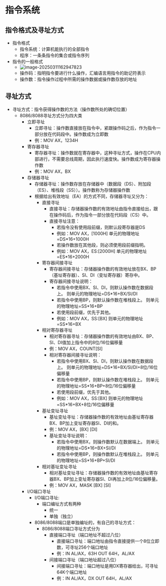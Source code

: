 # 指令系统

## 指令格式及寻址方式

* 指令格式
  * 指令系统：计算机能执行的全部指令
  * 程序：一条条指令的集合或指令序列
* 指令的一般格式
  * ![image-20250311162947823](E:\study\lianxi\MyLearningDocuments\images\image-20250311162947823.png)
  * 操作码：指明指令要进行什么操作，汇编语言用指令的助记符表示
  * 操作数：指令操作过程中所需的操作数据或操作数存放的地址

## 寻址方式

* 寻址方式：指令获得操作数的方法（操作数所处的确切位置）
  * 8086/8088寻址方式分为四大类
    * 立即寻址
      * 立即寻址：操作数直接放在指令中，紧跟操作码之后，作为指令一部分放在代码段中。操作数成为立即数
      * 例：MOV AX，1234H
    * 寄存器寻址
      * 寄存器寻址：操作数就在寄存器中，这种寻址方式，操作在CPU内部进行，不需要总线周期，因此执行速度快。操作数成为寄存器操作数
      * 例：MOV AX，BX
    * 存储器寻址
      * 存储器寻址：操作数存放在存储器中（数据段（DS）、附加段（ES）、堆栈段（SS））。操作数称为存储器操作数
      * 根据给出有效地址（EA）的方式不同，存储器寻址又分为：
        * 直接寻址
          * 直接寻址：存储器操作数的有效地址由指令直接给出，跟在操作码后，作为指令一部分放在代码段（CS）中。
          * 直接寻址注意：
            * 若指令没有使用段前缀，则默认段寄存器是DS
            * 例如：MOV AX，[1000H]
              单元的物理地址=DS*16+1000H
            * 若操作数放在其他段，则必须使用段前缀指明。
            * 例如：MOV AX，ES:[2000H]
              单元的物理地址=ES*16+2000H
        * 寄存器间接寻址
          * 寄存器间接寻址：存储器操作数的有效地址放在BX、BP（基址寄存器）、SI、DI（变址寄存器）寄存中。
          * 寄存器间接寻址说明：
            * 若指令中使用BX、SI、DI，则默认操作数在数据段上。
              则单元的物理地址=DS*16+BX/SI/DI
            * 若指令中使用BP，则默认操作数在堆栈段上。
              则单元的物理地址=SS*16+BP
            * 若使用段前缀，优先于其他。
            * 例如：MOV AX，SS:[BX]
              则单元的物理地址=SS*16+BX
        * 相对寄存器寻址
          * 相对寄存器寻址：存储器操作数的有效地址由BX、BP、SI、DI值加上指令中的8位/16位偏移量
          * 例：MOV AX，COUNT[SI]
          * 相对寄存器间接寻址说明：
            * 若指令中使用BX、SI、DI，则默认操作数在数据段上。
              则单元的物理地址=DS*16+BX/SI/DI+8位/16位偏移量
            * 若指令中使用BP，则默认操作数在堆栈段上。
              则单元的物理地址=SS*16+BP+8位/16位偏移量
            * 若使用段前缀，优先于其他。
            * 例如：MOV AX，SS:[BX]
              则单元的物理地址=SS*16+BX+8位/16位偏移量
        * 基址变址寻址
          * 基址变址寻址：存储器操作数的有效地址由基址寄存器BX、BP加上变址寄存器SI、DI的和。
          * 例：MOV AX，[BX] [DI]
          * 基址变址寻址说明：
            * 若指令中使用BX，则操作数默认在数据端上。
              则单元的物理地址=DS*16+BX+SI/DI
            * 若指令中使用BP，则操作数默认在堆栈段上。
              则单元的物理地址=SS*16+BP+SI/DI
        * 相对基址变址寻址
          * 相对基址变址寻址：存储器操作数的有效地址由基址寄存器BX、BP加上变址寄存器SI、DI再加上8位/16位偏移量。
          * 例：MOV AX，MASK [BX] [SI]
    * I/O端口寻址
      * I/O端口寻址:
        * 端口编址方式有两种
          * 统一
          * 单独（独立）
      * 8086/8088端口是单独编址的，有自己的寻址方式：
        * 8086/8088端口寻址方式分为
          * 直接端口寻址（端口地址不超过八位）
            * 直接端口寻址：端口地址由指令直接提供一个8位立即数，可寻址256个端口地址
            * 例：IN AL/AX，63H
                    OUT 64H，AL/AX
          * 间接端口寻址（端口地址超过八位）
            * 间接端口寻址：端口地址是用DX寄存器给出，可寻址64K个端口地址
            * 例：IN AL/AX，DX
                    OUT 64H，AL/AX